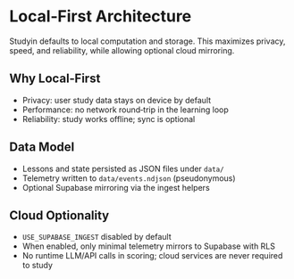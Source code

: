 # Local‑First Architecture

Studyin defaults to local computation and storage. This maximizes privacy, speed, and reliability, while allowing optional cloud mirroring.

## Why Local‑First

- Privacy: user study data stays on device by default
- Performance: no network round‑trip in the learning loop
- Reliability: study works offline; sync is optional

## Data Model

- Lessons and state persisted as JSON files under `data/`
- Telemetry written to `data/events.ndjson` (pseudonymous)
- Optional Supabase mirroring via the ingest helpers

## Cloud Optionality

- `USE_SUPABASE_INGEST` disabled by default
- When enabled, only minimal telemetry mirrors to Supabase with RLS
- No runtime LLM/API calls in scoring; cloud services are never required to study

